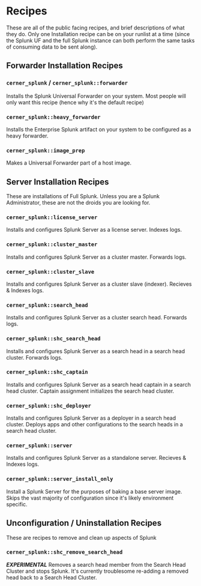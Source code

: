 Recipes
=======
These are all of the public facing recipes, and brief descriptions of what they do. Only one Installation recipe can be on your runlist at a time (since the Splunk UF and the full Splunk instance can both perform the same tasks of consuming data to be sent along).

Forwarder Installation Recipes
------------------------------
### `cerner_splunk` / `cerner_splunk::forwarder`

Installs the Splunk Universal Forwarder on your system. Most people will only want this recipe (hence why it's the default recipe)

### `cerner_splunk::heavy_forwarder`

Installs the Enterprise Splunk artifact on your system to be configured as a heavy forwarder.

### `cerner_splunk::image_prep`

Makes a Universal Forwarder part of a host image.

Server Installation Recipes
---------------------------
These are installations of Full Splunk. Unless you are a Splunk Administrator, these are not the droids you are looking for.

### `cerner_splunk::license_server`

Installs and configures Splunk Server as a license server. Indexes logs.

### `cerner_splunk::cluster_master`

Installs and configures Splunk Server as a cluster master. Forwards logs.

### `cerner_splunk::cluster_slave`

Installs and configures Splunk Server as a cluster slave (indexer). Recieves & Indexes logs.

### `cerner_splunk::search_head`

Installs and configures Splunk Server as a cluster search head. Forwards logs.

### `cerner_splunk::shc_search_head`

Installs and configures Splunk Server as a search head in a search head cluster. Forwards logs.

### `cerner_splunk::shc_captain`

Installs and configures Splunk Server as a search head captain in a search head cluster. Captain assignment initializes the search head cluster.

### `cerner_splunk::shc_deployer`

Installs and configures Splunk Server as a deployer in a search head cluster. Deploys apps and other configurations to the search heads in a search head cluster.

### `cerner_splunk::server`

Installs and configures Splunk Server as a standalone server. Recieves & Indexes logs.

### `cerner_splunk::server_install_only`

Install a Splunk Server for the purposes of baking a base server image. Skips the vast majority of configuration since it's likely environment specific.

Unconfiguration / Uninstallation Recipes
----------------------------------------
These are recipes to remove and clean up aspects of Splunk

### `cerner_splunk::shc_remove_search_head`

**_EXPERIMENTAL_** Removes a search head member from the Search Head Cluster and stops Splunk. It's currently troublesome re-adding a removed head back to a Search Head Cluster.
